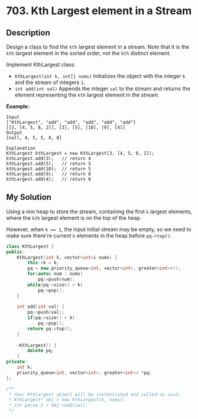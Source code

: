 # 703. Kth Largest element in a Stream

## Description

Design a class to find the `kth` largest element in a stream. Note that it is the `kth` largest element in the sorted order, not the `kth` distinct element.

Implement KthLargest class:

- `KthLargest(int k, int[] nums)` Initializes the object with the integer `k` and the stream of integers `1`.
- `int add(int val)` Appends the integer `val` to the stream and returns the element representing the `kth` largest element in the stream.
 
**Example:**
```
Input
["KthLargest", "add", "add", "add", "add", "add"]
[[3, [4, 5, 8, 2]], [3], [5], [10], [9], [4]]
Output
[null, 4, 5, 5, 8, 8]

Explanation
KthLargest kthLargest = new KthLargest(3, [4, 5, 8, 2]);
kthLargest.add(3);   // return 4
kthLargest.add(5);   // return 5
kthLargest.add(10);  // return 5
kthLargest.add(9);   // return 8
kthLargest.add(4);   // return 8
```

## My Solution

Using a min heap to store the stream, containing the first `k` largest elements, where the `kth` largest element is on the top of the heap.

However, when `k == 1`, the input initial stream may be empty, so we need to make sure there're current `k` elements in the heap before `pq->top()`.

```C++
class KthLargest {
public:
    KthLargest(int k, vector<int>& nums) {
        this->k = k;
        pq = new priority_queue<int, vector<int>, greater<int>>();
        for(auto& num : nums)
            pq->push(num);
        while(pq->size() > k)
            pq->pop();
    }
    
    int add(int val) {
        pq->push(val);
        if(pq->size() > k)
            pq->pop();
        return pq->top();
    }
    
    ~KthLargest() {
        delete pq;
    }
private:
    int k;
    priority_queue<int, vector<int>, greater<int>> *pq;
};

/**
 * Your KthLargest object will be instantiated and called as such:
 * KthLargest* obj = new KthLargest(k, nums);
 * int param_1 = obj->add(val);
 */
```